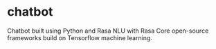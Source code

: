 # chatbot
Chatbot built using Python and Rasa NLU with Rasa Core open-source frameworks build on Tensorflow machine learning.
